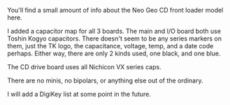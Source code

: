 You'll find a small amount of info about the Neo Geo CD front loader model here.

I added a capacitor map for all 3 boards. The main and I/O board both use Toshin Kogyo capacitors.
There doesn't seem to be any series markers on them, just the TK logo, the capacitance, voltage, temp, and a date code perhaps.
Either way, there are only 2 kinds used, one black, and one blue.

The CD drive board uses all Nichicon VX series caps. 

There are no minis, no bipolars, or anything else out of the ordinary.

I will add a DigiKey list at some point in the future.
